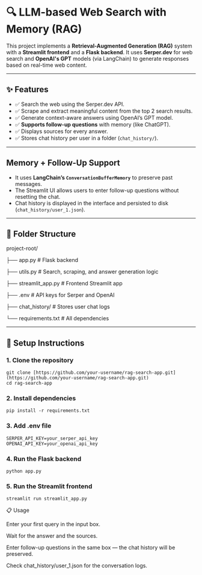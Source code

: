 # 🔍 LLM-based Web Search with Memory (RAG)

This project implements a **Retrieval-Augmented Generation (RAG)** system with a **Streamlit frontend** and a **Flask backend**. It uses **Serper.dev** for web search and **OpenAI's GPT** models (via LangChain) to generate responses based on real-time web content.

---

## ✨ Features

- ✅ Search the web using the Serper.dev API.
- ✅ Scrape and extract meaningful content from the top 2 search results.
- ✅ Generate context-aware answers using OpenAI’s GPT model.
- ✅ **Supports follow-up questions** with memory (like ChatGPT).
- ✅ Displays sources for every answer.
- ✅ Stores chat history per user in a folder (`chat_history/`).

---

## Memory + Follow-Up Support

- It uses **LangChain’s `ConversationBufferMemory`** to preserve past messages.
- The Streamlit UI allows users to enter follow-up questions without resetting the chat.
- Chat history is displayed in the interface and persisted to disk (`chat_history/user_1.json`).

---

## 📁 Folder Structure
project-root/

├── app.py             # Flask backend

├── utils.py           # Search, scraping, and answer generation logic

├── streamlit_app.py   # Frontend Streamlit app

├── .env               # API keys for Serper and OpenAI

├── chat_history/      # Stores user chat logs

└── requirements.txt   # All dependencies

---

## 🔧 Setup Instructions

### 1. Clone the repository

```
git clone [https://github.com/your-username/rag-search-app.git](https://github.com/your-username/rag-search-app.git)
cd rag-search-app
```

### 2. Install dependencies
```
pip install -r requirements.txt
```

### 3. Add .env file
```
SERPER_API_KEY=your_serper_api_key
OPENAI_API_KEY=your_openai_api_key
```

### 4. Run the Flask backend
```
python app.py
```

### 5. Run the Streamlit frontend
```
streamlit run streamlit_app.py
```

📋 Usage

Enter your first query in the input box.

Wait for the answer and the sources.

Enter follow-up questions in the same box — the chat history will be preserved.

Check chat_history/user_1.json for the conversation logs.
